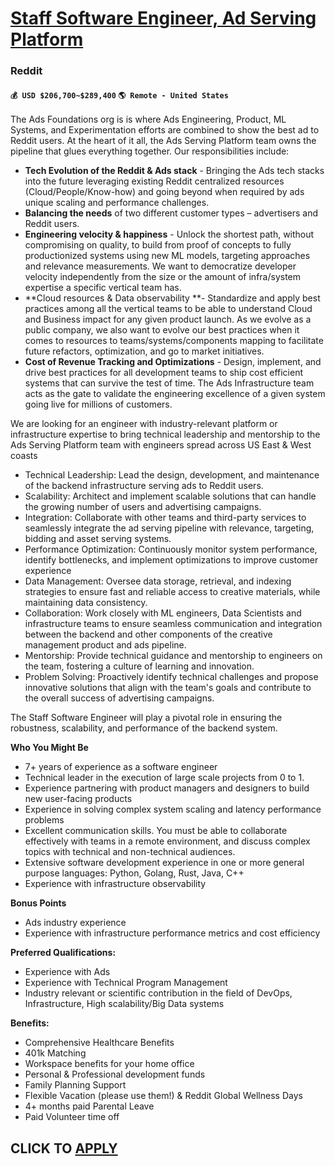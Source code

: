 # [Staff Software Engineer, Ad Serving Platform ](https://www.remotewlb.com/apply/staff-software-engineer-ad-serving-platform)  
### Reddit  
#### `💰 USD $206,700~$289,400` `🌎 Remote - United States`  

The Ads Foundations org is is where Ads Engineering, Product, ML Systems, and Experimentation efforts are combined to show the best ad to Reddit users. At the heart of it all, the Ads Serving Platform team owns the pipeline that glues everything together. Our responsibilities include:

  * **Tech Evolution of the Reddit & Ads stack** \- Bringing the Ads tech stacks into the future leveraging existing Reddit centralized resources (Cloud/People/Know-how) and going beyond when required by ads unique scaling and performance challenges. 
  * **Balancing the needs** of two different customer types – advertisers and Reddit users.
  * **Engineering velocity & happiness** \- Unlock the shortest path, without compromising on quality, to build from proof of concepts to fully productionized systems using new ML models, targeting approaches and relevance measurements. We want to democratize developer velocity independently from the size or the amount of infra/system expertise a specific vertical team has.
  * **Cloud resources & Data observability **\- Standardize and apply best practices among all the vertical teams to be able to understand Cloud and Business impact for any given product launch. As we evolve as a public company, we also want to evolve our best practices when it comes to resources to teams/systems/components mapping to facilitate future refactors, optimization, and go to market initiatives.
  * **Cost of Revenue Tracking and Optimizations** \- Design, implement, and drive best practices for all development teams to ship cost efficient systems that can survive the test of time. The Ads Infrastructure team acts as the gate to validate the engineering excellence of a given system going live for millions of customers.

We are looking for an engineer with industry-relevant platform or infrastructure expertise to bring technical leadership and mentorship to the Ads Serving Platform team with engineers spread across US East & West coasts

  * Technical Leadership: Lead the design, development, and maintenance of the backend infrastructure serving ads to Reddit users.
  * Scalability: Architect and implement scalable solutions that can handle the growing number of users and advertising campaigns.
  * Integration: Collaborate with other teams and third-party services to seamlessly integrate the ad serving pipeline with relevance, targeting, bidding and asset serving systems.
  * Performance Optimization: Continuously monitor system performance, identify bottlenecks, and implement optimizations to improve customer experience
  * Data Management: Oversee data storage, retrieval, and indexing strategies to ensure fast and reliable access to creative materials, while maintaining data consistency.
  * Collaboration: Work closely with ML engineers, Data Scientists and infrastructure teams to ensure seamless communication and integration between the backend and other components of the creative management product and ads pipeline.
  * Mentorship: Provide technical guidance and mentorship to engineers on the team, fostering a culture of learning and innovation.
  * Problem Solving: Proactively identify technical challenges and propose innovative solutions that align with the team's goals and contribute to the overall success of advertising campaigns.

The Staff Software Engineer will play a pivotal role in ensuring the robustness, scalability, and performance of the backend system.

**Who You Might Be**

  * 7+ years of experience as a software engineer
  * Technical leader in the execution of large scale projects from 0 to 1.
  * Experience partnering with product managers and designers to build new user-facing products
  * Experience in solving complex system scaling and latency performance problems
  * Excellent communication skills. You must be able to collaborate effectively with teams in a remote environment, and discuss complex topics with technical and non-technical audiences.
  * Extensive software development experience in one or more general purpose languages: Python, Golang, Rust, Java, C++
  * Experience with infrastructure observability 

**Bonus Points**

  * Ads industry experience
  * Experience with infrastructure performance metrics and cost efficiency

**Preferred Qualifications:**

  * Experience with Ads
  * Experience with Technical Program Management
  * Industry relevant or scientific contribution in the field of DevOps, Infrastructure, High scalability/Big Data systems

**Benefits:**

  * Comprehensive Healthcare Benefits
  * 401k Matching
  * Workspace benefits for your home office
  * Personal & Professional development funds
  * Family Planning Support
  * Flexible Vacation (please use them!) & Reddit Global Wellness Days
  * 4+ months paid Parental Leave
  * Paid Volunteer time off

  
## CLICK TO [APPLY](https://www.remotewlb.com/apply/staff-software-engineer-ad-serving-platform)

